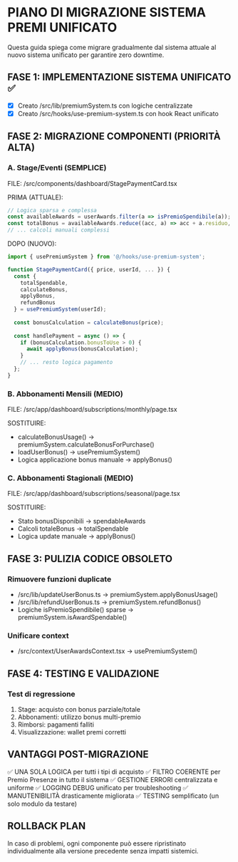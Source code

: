 # PIANO DI MIGRAZIONE SISTEMA PREMI UNIFICATO

Questa guida spiega come migrare gradualmente dal sistema attuale al nuovo sistema unificato per garantire zero downtime.

## FASE 1: IMPLEMENTAZIONE SISTEMA UNIFICATO ✅

* [x] Creato /src/lib/premiumSystem.ts con logiche centralizzate
* [x] Creato /src/hooks/use-premium-system.ts con hook React unificato

## FASE 2: MIGRAZIONE COMPONENTI (PRIORITÀ ALTA)

### A. Stage/Eventi (SEMPLICE)

FILE: /src/components/dashboard/StagePaymentCard.tsx

PRIMA (ATTUALE):

```typescript
// Logica sparsa e complessa
const availableAwards = userAwards.filter(a => isPremioSpendibile(a));
const totalBonus = availableAwards.reduce((acc, a) => acc + a.residuo, 0);
// ... calcoli manuali complessi
```

DOPO (NUOVO):

```typescript
import { usePremiumSystem } from '@/hooks/use-premium-system';

function StagePaymentCard({ price, userId, ... }) {
  const { 
    totalSpendable, 
    calculateBonus, 
    applyBonus,
    refundBonus 
  } = usePremiumSystem(userId);
  
  const bonusCalculation = calculateBonus(price);
  
  const handlePayment = async () => {
    if (bonusCalculation.bonusToUse > 0) {
      await applyBonus(bonusCalculation);
    }
    // ... resto logica pagamento
  };
}
```

### B. Abbonamenti Mensili (MEDIO)

FILE: /src/app/dashboard/subscriptions/monthly/page.tsx

SOSTITUIRE:

* calculateBonusUsage() → premiumSystem.calculateBonusForPurchase()
* loadUserBonus() → usePremiumSystem()
* Logica applicazione bonus manuale → applyBonus()

### C. Abbonamenti Stagionali (MEDIO)

FILE: /src/app/dashboard/subscriptions/seasonal/page.tsx

SOSTITUIRE:

* Stato bonusDisponibili → spendableAwards
* Calcoli totaleBonus → totalSpendable
* Logica update manuale → applyBonus()

## FASE 3: PULIZIA CODICE OBSOLETO

### Rimuovere funzioni duplicate

* /src/lib/updateUserBonus.ts → premiumSystem.applyBonusUsage()
* /src/lib/refundUserBonus.ts → premiumSystem.refundBonus()
* Logiche isPremioSpendibile() sparse → premiumSystem.isAwardSpendable()

### Unificare context

* /src/context/UserAwardsContext.tsx → usePremiumSystem()

## FASE 4: TESTING E VALIDAZIONE

### Test di regressione

1. Stage: acquisto con bonus parziale/totale
2. Abbonamenti: utilizzo bonus multi-premio
3. Rimborsi: pagamenti falliti
4. Visualizzazione: wallet premi corretti

## VANTAGGI POST-MIGRAZIONE

✅ UNA SOLA LOGICA per tutti i tipi di acquisto
✅ FILTRO COERENTE per Premio Presenze in tutto il sistema
✅ GESTIONE ERRORI centralizzata e uniforme
✅ LOGGING DEBUG unificato per troubleshooting
✅ MANUTENIBILITÀ drasticamente migliorata
✅ TESTING semplificato (un solo modulo da testare)

## ROLLBACK PLAN

In caso di problemi, ogni componente può essere ripristinato individualmente alla versione precedente senza impatti sistemici.

